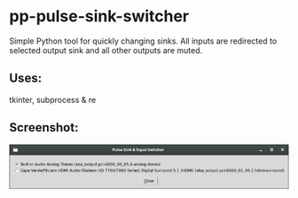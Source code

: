 # pp-pulse-sink-switcher
Simple Python tool for quickly changing sinks. All inputs are redirected to selected output sink and all other outputs are muted.

## Uses:
tkinter, subprocess & re

## Screenshot:
![screenshot](screenshot.jpg "Screenshot")
